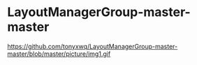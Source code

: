 # LayoutManagerGroup-master-master
  https://github.com/tonyxwq/LayoutManagerGroup-master-master/blob/master/picture/img1.gif
    

